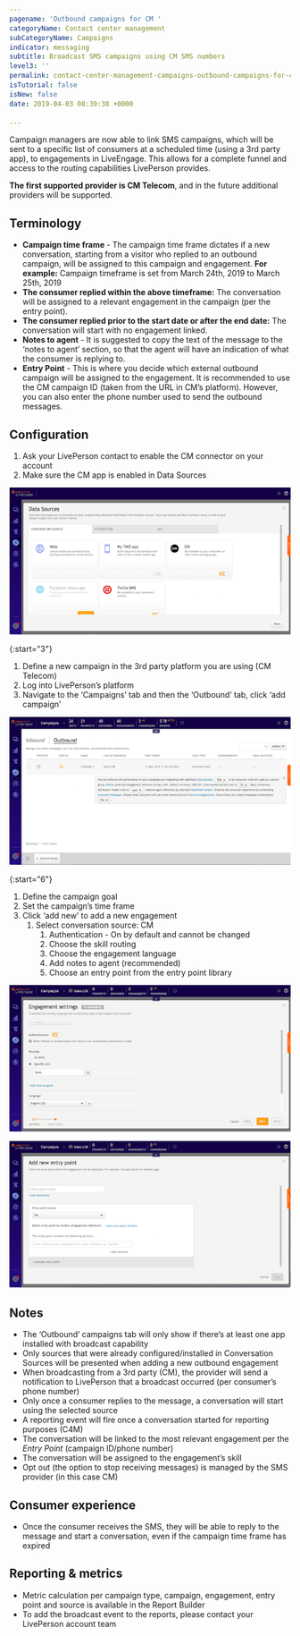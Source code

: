 ```yaml
---
pagename: 'Outbound campaigns for CM '
categoryName: Contact center management
subCategoryName: Campaigns
indicator: messaging
subtitle: Broadcast SMS campaigns using CM SMS numbers
level3: ''
permalink: contact-center-management-campaigns-outbound-campaigns-for-cm.html
isTutorial: false
isNew: false
date: 2019-04-03 08:39:38 +0000

---
```

Campaign managers are now able to link SMS campaigns, which will be sent to a specific list of consumers at a scheduled time (using a 3rd party app), to engagements in LiveEngage. This allows for a complete funnel and access to the routing capabilities LivePerson provides.

**The first supported provider is CM Telecom**, and in the future additional providers will be supported.

## Terminology

* **Campaign time frame** - The campaign time frame dictates if a new conversation, starting from a visitor who replied to an outbound campaign, will be assigned to this campaign and engagement.
  **For example:** Campaign timeframe is set from March 24th, 2019 to March 25th, 2019
* **The consumer replied within the above timeframe:** The conversation will be assigned to a relevant engagement in the campaign (per the entry point).
* **The consumer replied prior to the start date or after the end date:** The conversation will start with no engagement linked.
* **Notes to agent** - It is suggested to copy the text of the message to the ‘notes to agent’ section, so that the agent will have an indication of what the consumer is replying to.
* **Entry Point** - This is where you decide which external outbound campaign will be assigned to the engagement. It is recommended to use the CM campaign ID (taken from the URL in CM’s platform). However, you can also enter the phone number used to send the outbound messages.

## Configuration

1. Ask your LivePerson contact to enable the CM connector on your account
2. Make sure the CM app is enabled in Data Sources

![](/img/outbound-campaigns-1.png)

{:start="3"}
1. Define a new campaign in the 3rd party platform you are using (CM Telecom)
2. Log into LivePerson’s platform
3. Navigate to the ‘Campaigns’ tab and then the ‘Outbound’ tab, click ‘add campaign’

![](/img/outbound-campaigns-2.png)

{:start="6"}
1. Define the campaign goal
2. Set the campaign’s time frame
3. Click ‘add new’ to add a new engagement
   1. Select conversation source: CM
      1. Authentication - On by default and cannot be changed
      2. Choose the skill routing
      3. Choose the engagement language
      4. Add notes to agent (recommended)
      5. Choose an entry point from the entry point library

![](/img/outbound-campaigns-3.png)

![](/img/outbound-campaigns-4.png)

## Notes

* The ‘Outbound’ campaigns tab will only show if there’s at least one app installed with broadcast capability
* Only sources that were already configured/installed in Conversation Sources will be presented when adding a new outbound engagement
* When broadcasting from a 3rd party (CM), the provider will send a notification to LivePerson that a broadcast occurred (per consumer’s phone number)
* Only once a consumer replies to the message, a conversation will start using the selected source
* A reporting event will fire once a conversation started for reporting purposes (C4M)
* The conversation will be linked to the most relevant engagement per the _Entry Point_ (campaign ID/phone number)
* The conversation will be assigned to the engagement’s skill
* Opt out (the option to stop receiving messages) is managed by the SMS provider (in this case CM)

## Consumer experience

* Once the consumer receives the SMS, they will be able to reply to the message and start a conversation, even if the campaign time frame has expired

## Reporting & metrics

* Metric calculation per campaign type, campaign, engagement, entry point and source is available in the Report Builder
* To add the broadcast event to the reports, please contact your LivePerson account team
